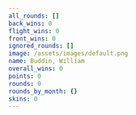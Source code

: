 ```yaml
---
all_rounds: []
back_wins: 0
flight_wins: 0
front_wins: 0
ignored_rounds: []
image: /assets/images/default.png
name: Buddin, William
overall_wins: 0
points: 0
rounds: 0
rounds_by_month: {}
skins: 0
---
```

